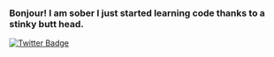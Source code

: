 ### Bonjour! I am sober I just started learning code thanks to a stinky butt head.

  


<a href="https://twitter.com/IAMS0BER">
    <img src="https://img.shields.io/badge/Twitter-blue?style=for-the-badge&logo=twitter&logoColor=white" alt="Twitter Badge"/>
  </a>
  
